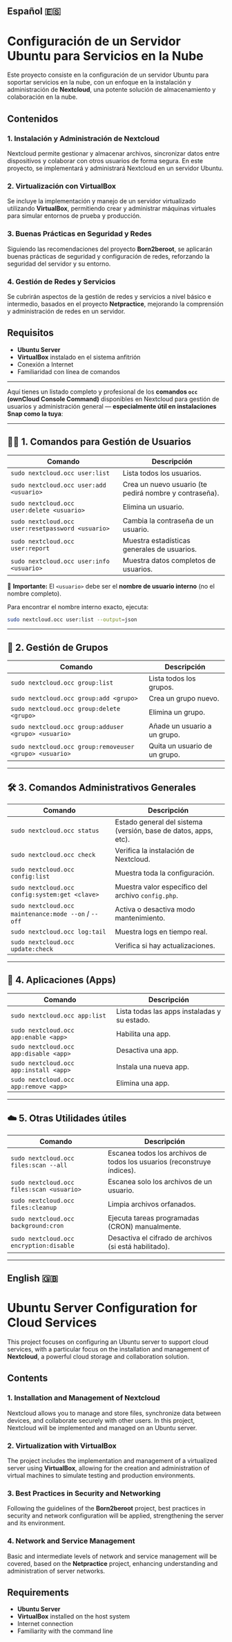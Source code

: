 ## Español 🇪🇸 

# Configuración de un Servidor Ubuntu para Servicios en la Nube

Este proyecto consiste en la configuración de un servidor Ubuntu para soportar servicios en la nube, con un enfoque en la instalación y administración de **Nextcloud**, una potente solución de almacenamiento y colaboración en la nube.

## Contenidos

### 1. Instalación y Administración de Nextcloud
Nextcloud permite gestionar y almacenar archivos, sincronizar datos entre dispositivos y colaborar con otros usuarios de forma segura. En este proyecto, se implementará y administrará Nextcloud en un servidor Ubuntu.

### 2. Virtualización con VirtualBox
Se incluye la implementación y manejo de un servidor virtualizado utilizando **VirtualBox**, permitiendo crear y administrar máquinas virtuales para simular entornos de prueba y producción.

### 3. Buenas Prácticas en Seguridad y Redes
Siguiendo las recomendaciones del proyecto **Born2beroot**, se aplicarán buenas prácticas de seguridad y configuración de redes, reforzando la seguridad del servidor y su entorno.

### 4. Gestión de Redes y Servicios
Se cubrirán aspectos de la gestión de redes y servicios a nivel básico e intermedio, basados en el proyecto **Netpractice**, mejorando la comprensión y administración de redes en un servidor.

## Requisitos

- **Ubuntu Server**
- **VirtualBox** instalado en el sistema anfitrión
- Conexión a Internet
- Familiaridad con línea de comandos

---

Aquí tienes un listado completo y profesional de los **comandos `occ` (ownCloud Console Command)** disponibles en Nextcloud para gestión de usuarios y administración general — **especialmente útil en instalaciones Snap como la tuya**:

---

## 🧑‍💻 **1. Comandos para Gestión de Usuarios**

| Comando                                           | Descripción                                            |
| ------------------------------------------------- | ------------------------------------------------------ |
| `sudo nextcloud.occ user:list`                    | Lista todos los usuarios.                              |
| `sudo nextcloud.occ user:add <usuario>`           | Crea un nuevo usuario (te pedirá nombre y contraseña). |
| `sudo nextcloud.occ user:delete <usuario>`        | Elimina un usuario.                                    |
| `sudo nextcloud.occ user:resetpassword <usuario>` | Cambia la contraseña de un usuario.                    |
| `sudo nextcloud.occ user:report`                  | Muestra estadísticas generales de usuarios.            |
| `sudo nextcloud.occ user:info <usuario>`          | Muestra datos completos de usuarios.                   |

🔎 **Importante:** El `<usuario>` debe ser el **nombre de usuario interno** (no el nombre completo).

Para encontrar el nombre interno exacto, ejecuta:

```bash
sudo nextcloud.occ user:list --output=json
```

---

## 🔐 **2. Gestión de Grupos**

| Comando                                                 | Descripción                   |
| ------------------------------------------------------- | ----------------------------- |
| `sudo nextcloud.occ group:list`                         | Lista todos los grupos.       |
| `sudo nextcloud.occ group:add <grupo>`                  | Crea un grupo nuevo.          |
| `sudo nextcloud.occ group:delete <grupo>`               | Elimina un grupo.             |
| `sudo nextcloud.occ group:adduser <grupo> <usuario>`    | Añade un usuario a un grupo.  |
| `sudo nextcloud.occ group:removeuser <grupo> <usuario>` | Quita un usuario de un grupo. |

---

## 🛠️ **3. Comandos Administrativos Generales**

| Comando                                              | Descripción                                                     |
| ---------------------------------------------------- | --------------------------------------------------------------- |
| `sudo nextcloud.occ status`                          | Estado general del sistema (versión, base de datos, apps, etc). |
| `sudo nextcloud.occ check`                           | Verifica la instalación de Nextcloud.                           |
| `sudo nextcloud.occ config:list`                     | Muestra toda la configuración.                                  |
| `sudo nextcloud.occ config:system:get <clave>`       | Muestra valor específico del archivo `config.php`.              |
| `sudo nextcloud.occ maintenance:mode --on` / `--off` | Activa o desactiva modo mantenimiento.                          |
| `sudo nextcloud.occ log:tail`                        | Muestra logs en tiempo real.                                    |
| `sudo nextcloud.occ update:check`                    | Verifica si hay actualizaciones.                                |

---

## 🧩 **4. Aplicaciones (Apps)**

| Comando                                | Descripción                                  |
| -------------------------------------- | -------------------------------------------- |
| `sudo nextcloud.occ app:list`          | Lista todas las apps instaladas y su estado. |
| `sudo nextcloud.occ app:enable <app>`  | Habilita una app.                            |
| `sudo nextcloud.occ app:disable <app>` | Desactiva una app.                           |
| `sudo nextcloud.occ app:install <app>` | Instala una nueva app.                       |
| `sudo nextcloud.occ app:remove <app>`  | Elimina una app.                             |

---

## ☁️ **5. Otras Utilidades útiles**

| Comando                                   | Descripción                                                             |
| ----------------------------------------- | ----------------------------------------------------------------------- |
| `sudo nextcloud.occ files:scan --all`     | Escanea todos los archivos de todos los usuarios (reconstruye índices). |
| `sudo nextcloud.occ files:scan <usuario>` | Escanea solo los archivos de un usuario.                                |
| `sudo nextcloud.occ files:cleanup`        | Limpia archivos orfanados.                                              |
| `sudo nextcloud.occ background:cron`      | Ejecuta tareas programadas (CRON) manualmente.                          |
| `sudo nextcloud.occ encryption:disable`   | Desactiva el cifrado de archivos (si está habilitado).                  |



---

## English 🇬🇧

# Ubuntu Server Configuration for Cloud Services

This project focuses on configuring an Ubuntu server to support cloud services, with a particular focus on the installation and management of **Nextcloud**, a powerful cloud storage and collaboration solution.

## Contents

### 1. Installation and Management of Nextcloud
Nextcloud allows you to manage and store files, synchronize data between devices, and collaborate securely with other users. In this project, Nextcloud will be implemented and managed on an Ubuntu server.

### 2. Virtualization with VirtualBox
The project includes the implementation and management of a virtualized server using **VirtualBox**, allowing for the creation and administration of virtual machines to simulate testing and production environments.

### 3. Best Practices in Security and Networking
Following the guidelines of the **Born2beroot** project, best practices in security and network configuration will be applied, strengthening the server and its environment.

### 4. Network and Service Management
Basic and intermediate levels of network and service management will be covered, based on the **Netpractice** project, enhancing understanding and administration of server networks.

## Requirements

- **Ubuntu Server**
- **VirtualBox** installed on the host system
- Internet connection
- Familiarity with the command line
